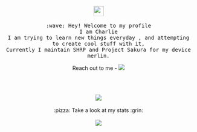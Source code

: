 <p align="center">
  <img src="https://user-images.githubusercontent.com/5679180/79618120-0daffb80-80be-11ea-819e-d2b0fa904d07.gif" width="27px">
  <br><br>
  <samp>
    :wave: Hey! Welcome to my profile
    <br>I am Charlie
      <br>I am trying to learn new things everyday , and attempting to create cool stuff with it,
        <br>Currently I maintain SHRP and Project Sakura for my device merlin.

 <p align="center">
  Reach out to me - <a href="(https://t.me/charlie255226)"><img src="https://img.shields.io/badge/Telegram-%40Charlie-blue" /></a>
  </p>

   <br>
    <br>
    <p align="center"> 
    <img src="https://i.pinimg.com/originals/e4/26/70/e426702edf874b181aced1e2fa5c6cde.gif" align="center">
    <br><br>:pizza: Take a look at my stats :grin:<br><br>
    <img align="center" src="https://github-readme-stats.vercel.app/api?username=Charlie-117&&show_icons=true&&theme=tokyonight" />
  </samp>
</p>
